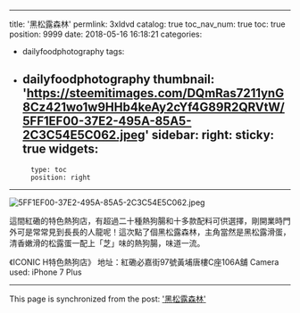 
---
title: '黑松露森林'
permlink: 3xldvd
catalog: true
toc_nav_num: true
toc: true
position: 9999
date: 2018-05-16 16:18:21
categories:
- dailyfoodphotography
tags:
- dailyfoodphotography
thumbnail: 'https://steemitimages.com/DQmRas7211ynG8Cz421wo1w9HHb4keAy2cYf4G89R2QRVtW/5FF1EF00-37E2-495A-85A5-2C3C54E5C062.jpeg'
sidebar:
    right:
        sticky: true
widgets:
    -
        type: toc
        position: right
---


![5FF1EF00-37E2-495A-85A5-2C3C54E5C062.jpeg](https://steemitimages.com/DQmRas7211ynG8Cz421wo1w9HHb4keAy2cYf4G89R2QRVtW/5FF1EF00-37E2-495A-85A5-2C3C54E5C062.jpeg)

這間紅磡的特色熱狗店，有超過二十種熱狗腸和十多款配料可供選擇，剛開業時門外可是常常見到長長的人龍呢！這次點了個黑松露森林，主角當然是黑松露滑蛋，清香嫩滑的松露蛋一配上「芝」味的熱狗腸，味道一流。


《ICONIC H特色熱狗店》
地址：紅磡必嘉街97號黃埔唐樓C座106A舖
Camera used: iPhone 7 Plus

- - -

This page is synchronized from the post: ['黑松露森林'](https://steemit.com/@htliao/3xldvd)
